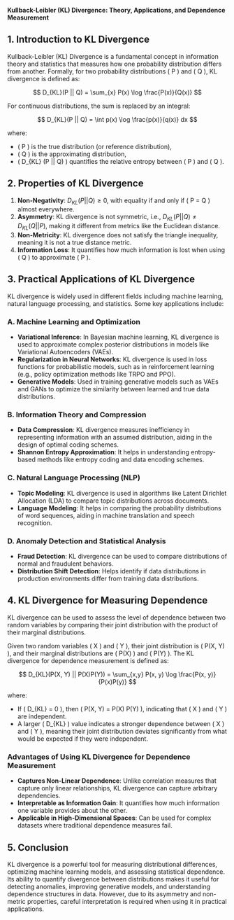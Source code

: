 **Kullback-Leibler (KL) Divergence: Theory, Applications, and Dependence Measurement**

## 1. Introduction to KL Divergence
Kullback-Leibler (KL) Divergence is a fundamental concept in information theory and statistics that measures how one probability distribution differs from another. Formally, for two probability distributions \( P \) and \( Q \), KL divergence is defined as:

$$
D_{KL}(P || Q) = \sum_{x} P(x) \log \frac{P(x)}{Q(x)}
$$

For continuous distributions, the sum is replaced by an integral:

$$
D_{KL}(P || Q) = \int p(x) \log \frac{p(x)}{q(x)} dx
$$

where:
- \( P \) is the true distribution (or reference distribution),
- \( Q \) is the approximating distribution,
- \( D_{KL} (P || Q) \) quantifies the relative entropy between \( P \) and \( Q \).

## 2. Properties of KL Divergence
1. **Non-Negativity**: $D_{KL}(P || Q) \geq 0$, with equality if and only if \( P = Q \) almost everywhere.
2. **Asymmetry**: KL divergence is not symmetric, i.e., $D_{KL}(P || Q) \neq D_{KL}(Q || P)$, making it different from metrics like the Euclidean distance.
3. **Non-Metricity**: KL divergence does not satisfy the triangle inequality, meaning it is not a true distance metric.
4. **Information Loss**: It quantifies how much information is lost when using \( Q \) to approximate \( P \).

## 3. Practical Applications of KL Divergence
KL divergence is widely used in different fields including machine learning, natural language processing, and statistics. Some key applications include:

### A. Machine Learning and Optimization
- **Variational Inference**: In Bayesian machine learning, KL divergence is used to approximate complex posterior distributions in models like Variational Autoencoders (VAEs).
- **Regularization in Neural Networks**: KL divergence is used in loss functions for probabilistic models, such as in reinforcement learning (e.g., policy optimization methods like TRPO and PPO).
- **Generative Models**: Used in training generative models such as VAEs and GANs to optimize the similarity between learned and true data distributions.

### B. Information Theory and Compression
- **Data Compression**: KL divergence measures inefficiency in representing information with an assumed distribution, aiding in the design of optimal coding schemes.
- **Shannon Entropy Approximation**: It helps in understanding entropy-based methods like entropy coding and data encoding schemes.

### C. Natural Language Processing (NLP)
- **Topic Modeling**: KL divergence is used in algorithms like Latent Dirichlet Allocation (LDA) to compare topic distributions across documents.
- **Language Modeling**: It helps in comparing the probability distributions of word sequences, aiding in machine translation and speech recognition.

### D. Anomaly Detection and Statistical Analysis
- **Fraud Detection**: KL divergence can be used to compare distributions of normal and fraudulent behaviors.
- **Distribution Shift Detection**: Helps identify if data distributions in production environments differ from training data distributions.

## 4. KL Divergence for Measuring Dependence
KL divergence can be used to assess the level of dependence between two random variables by comparing their joint distribution with the product of their marginal distributions.

Given two random variables \( X \) and \( Y \), their joint distribution is \( P(X, Y) \), and their marginal distributions are \( P(X) \) and \( P(Y) \). The KL divergence for dependence measurement is defined as:

$$
D_{KL}(P(X, Y) || P(X)P(Y)) = \sum_{x,y} P(x, y) \log \frac{P(x, y)}{P(x)P(y)}
$$

where:
- If \( D_{KL} = 0 \), then \( P(X, Y) = P(X) P(Y) \), indicating that \( X \) and \( Y \) are independent.
- A larger \( D_{KL} \) value indicates a stronger dependence between \( X \) and \( Y \), meaning their joint distribution deviates significantly from what would be expected if they were independent.

### Advantages of Using KL Divergence for Dependence Measurement
- **Captures Non-Linear Dependence**: Unlike correlation measures that capture only linear relationships, KL divergence can capture arbitrary dependencies.
- **Interpretable as Information Gain**: It quantifies how much information one variable provides about the other.
- **Applicable in High-Dimensional Spaces**: Can be used for complex datasets where traditional dependence measures fail.

## 5. Conclusion
KL divergence is a powerful tool for measuring distributional differences, optimizing machine learning models, and assessing statistical dependence. Its ability to quantify divergence between distributions makes it useful for detecting anomalies, improving generative models, and understanding dependence structures in data. However, due to its asymmetry and non-metric properties, careful interpretation is required when using it in practical applications.

